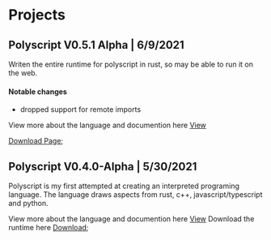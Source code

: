 # Projects

## Polyscript V0.5.1 Alpha | 6/9/2021 

Writen the entire runtime for polyscript in rust, so may be able to run it on the web.

#### Notable changes 
* dropped support for remote imports

View more about the language and documention here [View](/projects/Polyscript)

[Download Page](https://github.com/VisualSource/Polyscript/releases/tag/0.5.1-alpha);

## Polyscript V0.4.0-Alpha | 5/30/2021

Polyscript is my first attempted at creating an interpreted programing language.
The language draws aspects from rust, c++, javascript/typescript and python.

View more about the language and documention here [View](/projects/Polyscript)
Download the runtime here [Download](https://github.com/VisualSource/Polyscript/releases/download/0.4.0-alpha/Polyscript_V0.4.0_win_x86.rar);

